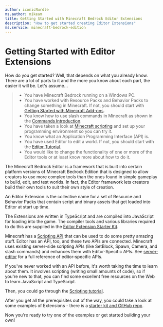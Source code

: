 ```yaml
---
author: iconicNurdle
ms.author: mikeam
title: Getting Started with Minecraft Bedrock Editor Extensions
description: "How to get started creating Editor Extensions"
ms.service: minecraft-bedrock-edition
---
```


# Getting Started with Editor Extensions

How do you get started? Well, that depends on what you already know. There are a lot of parts to it and the more you know about each part, the easier it will be. Let's assume...

>- You have Minecraft Bedrock running on a Windows PC.
>- You have worked with Resource Packs and Behavior Packs to change something in Minecraft. If not, you should start with [Getting Started with Minecraft Add-ons](../GettingStarted.md).
>- You know how to use slash commands in Minecraft as shown in the [Commands Introduction](../CommandsIntroduction.md).
>- You have taken a look at [Minecraft scripting](../ScriptingGettingStarted.md) and set up your programming environment so you can try it.
>- You know what an Application Programming Interface (API) is.
>- You have used Editor to edit a world. If not, you should start with the [Editor Tutorial](EditorTutorial.md).
>- You would like to change the functionality of one or more of the Editor tools or at least know more about how to do it.

The Minecraft Bedrock Editor is a framework that is built into certain platform versions of Minecraft Bedrock Edition that is designed to allow creators to use more complex tools than the ones found in simple gameplay to build, edit, and test worlds. In fact, the Editor framework lets creators build their own tools to suit their own style of creation.

An Editor Extension is the collective name for a set of Resource and Behavior Packs that contain script and binary assets that get loaded into Editor at start up time.

The Extensions are written in TypeScript and are compiled into JavaScript for loading into the game. The compiler tools and various libraries required to do this are supplied in the [Editor Extension Starter Kit](https://github.com/Mojang/minecraft-editor).

Minecraft has a [Scripting API](../ScriptingGettingStarted.md) that can be used to do some pretty amazing stuff. Editor has an API, too, and these two APIs are connected. Minecraft uses existing server-side scripting APIs (like SetBlock, Spawn, Camera, and slash commands) and enhances them with Editor-Specific APIs. See [server-editor](../../ScriptAPI/minecraft/server-editor/minecraft-server-editor.md) for a full reference of editor-specific APIs.

If you've never worked with an API before, it's worth taking the time to learn about them. It involves scripting (writing small amounts of code), so if you're new to that, you can find some excellent free resources on the Web to learn JavaScript and TypeScript.

Then, you could go through the [Scripting tutorial](../ScriptingGettingStarted.md).

After you get all the prerequisites out of the way, you could take a look at some examples of Extensions - there is a [starter kit and GitHub repo](https://github.com/mojang/minecraft-editor).

Now you're ready to try one of the examples or get started building your own!
